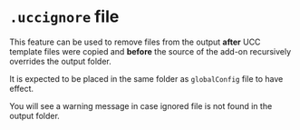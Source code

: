 # `.uccignore` file

This feature can be used to remove files from the output **after** UCC template files were copied and **before** the source of the 
add-on recursively overrides the output folder.

It is expected to be placed in the same folder as `globalConfig` file to have effect.

You will see a warning message in case ignored file is not found in the output folder.
